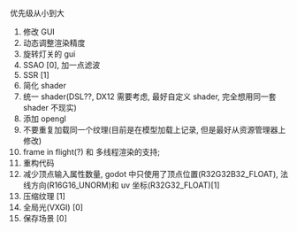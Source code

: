 优先级从小到大

1. 修改 GUI
2. 动态调整渲染精度
3. 旋转灯关的 gui
4. SSAO [0], 加一点滤波
5. SSR [1]
6. 简化 shader
7. 统一 shader(DSL??, DX12 需要考虑, 最好自定义 shader, 完全想用同一套 shader 不现实)
8. 添加 opengl
9. 不要重复加载同一个纹理(目前是在模型加载上记录, 但是最好从资源管理器上修改)
10. frame in flight(?) 和 多线程渲染的支持;
11. 重构代码
12. 减少顶点输入属性数量, godot 中只使用了顶点位置(R32G32B32_FLOAT), 法线方向(R16G16_UNORM)和 uv 坐标(R32G32_FLOAT)[1]
13. 压缩纹理 [1]
14. 全局光(VXGI) [0]
15. 保存场景 [0]
